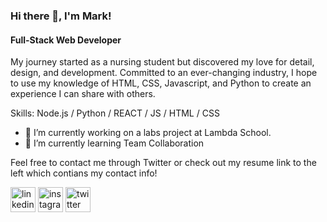 ### Hi there 👋, I'm Mark!
#### Full-Stack Web Developer

My journey started as a nursing student but discovered my love for detail, design, and development. Committed to an ever-changing industry, I hope to use my knowledge of HTML, CSS, Javascript, and Python to create an experience I can share with others. 

Skills: Node.js / Python / REACT / JS / HTML / CSS

- 🔭 I’m currently working on a labs project at Lambda School. 
- 🌱 I’m currently learning Team Collaboration 

Feel free to contact me through Twitter or check out my resume link to the left which contians my contact info!


[<img src='https://cdn.jsdelivr.net/npm/simple-icons@3.0.1/icons/linkedin.svg' alt='linkedin' height='40'>](https://www.linkedin.com/in/mark-pekun)  [<img src='https://cdn.jsdelivr.net/npm/simple-icons@3.0.1/icons/instagram.svg' alt='instagram' height='40'>](https://www.instagram.com/markshares)  [<img src='https://cdn.jsdelivr.net/npm/simple-icons@3.0.1/icons/twitter.svg' alt='twitter' height='40'>](https://twitter.com/markshares_dev)  

